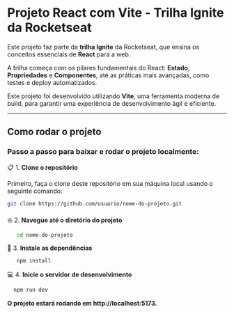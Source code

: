 # Projeto React com Vite - Trilha Ignite da Rocketseat

Este projeto faz parte da **trilha Ignite** da Rocketseat, que ensina os conceitos essenciais de **React** para a web.

A trilha começa com os pilares fundamentais do React: **Estado**, **Propriedades** e **Componentes**, até as práticas mais avançadas, como testes e deploy automatizados. 

Este projeto foi desenvolvido utilizando **Vite**, uma ferramenta moderna de build, para garantir uma experiência de desenvolvimento ágil e eficiente.

--- 

## Como rodar o projeto

### Passo a passo para baixar e rodar o projeto localmente:

📋 1. **Clone o repositório**

   Primeiro, faça o clone deste repositório em sua máquina local usando o seguinte comando:

   ```bash
   git clone https://github.com/usuario/nome-do-projeto.git
   ```     
⛵ 2. **Navegue até o diretório do projeto**
 
```bash
   cd nome-do-projeto
```   
🔧 3. **Instale as dependências**
 
```bash
   npm install
```
💻 4. **Inicie o servidor de desenvolvimento**
 
```bash
  npm run dev
```
**O projeto estará rodando em http://localhost:5173.**




   


